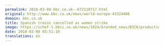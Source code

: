 ```yaml
---
permalink: 2018-03-08-bbc.co.uk--672110717.html
original: http://www.bbc.co.uk/news/world-europe-43324406
domain: bbc.co.uk
title: Spanish trains cancelled as women strike
image: https://ichef-1.bbci.co.uk/news/1024/branded_news/B3C6/production/_100322064_0b76db15-8e07-4a3b-baf0-49094f3b8192.jpg
date: 2018-03-08 03:51:10
translations: en
---
```


